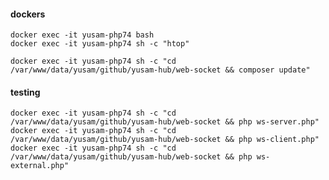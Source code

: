 #### dockers

    docker exec -it yusam-php74 bash
    docker exec -it yusam-php74 sh -c "htop"

    docker exec -it yusam-php74 sh -c "cd /var/www/data/yusam/github/yusam-hub/web-socket && composer update"

#### testing

    docker exec -it yusam-php74 sh -c "cd /var/www/data/yusam/github/yusam-hub/web-socket && php ws-server.php"
    docker exec -it yusam-php74 sh -c "cd /var/www/data/yusam/github/yusam-hub/web-socket && php ws-client.php"
    docker exec -it yusam-php74 sh -c "cd /var/www/data/yusam/github/yusam-hub/web-socket && php ws-external.php"
